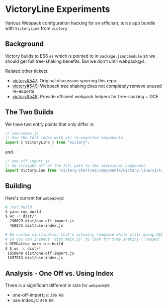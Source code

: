 VictoryLine Experiments
=======================

Various Webpack configuration hacking for an efficient, terse app bundle with
`VictoryLine` from `victory`.

## Background

Victory builds to ES6 `es` which is pointed to in `package.json:module` so we should get full tree-shaking benefits. But we don't until webpack@4.

Related other tickets:

* [victory#547](https://github.com/FormidableLabs/victory/issues/547):
  Original discussion spurring this repo.
* [victory#549](https://github.com/FormidableLabs/victory/issues/549):
  Webpack tree shaking does not completely remove unused re-exports
* [victory#548](https://github.com/FormidableLabs/victory/issues/548):
  Provide efficient webpack helpers for tree-shaking + DCE

## The Two Builds

We have two entry points that only differ in:

```js
// use-index.js
// Use the full index with all re-exported components.
import { VictoryLine } from "victory";
```

and

```js
// one-off-import.js
// Go straight off of the full path to the individual component.
import VictoryLine from "victory-chart/es/components/victory-line/victory-line";
```

## Building

Here's current for `webpack@3`:

```sh
# Just build
$ yarn run build
$ wc -c dist/*
  296629 dist/one-off-import.js
  460275 dist/use-index.js

# Do custom minification that's actually readable while still doing DCE
# so you can inspect `dist.main.js` to look for tree shaking (`unused` comments).
$ DEMO=true yarn run build
$ $ wc -c dist/*
 1050848 dist/one-off-import.js
 1597913 dist/use-index.js
```

## Analysis - One Off vs. Using Index

There is a significant different in size for `webpack@3`:

* one-off-import.js: `296 KB`
* use-index.js: `460 KB`
